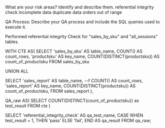 What are your risk areas? Identify and describe them.
referential integrity check
incomplete data
duplicate data
orders out of range



QA Process:
Describe your QA process and include the SQL queries used to execute it.

Performed referential integrity Check for "sales_by_sku" and "all_sessions" tables.

WITH CTE AS( SELECT 'sales_by_sku' AS table_name, COUNT() AS count_rows, 'productsku' AS key_name, COUNT(DISTINCT(productsku)) AS count_of_productsku FROM sales_by_sku

UNION ALL

SELECT 'sales_report' AS table_name,
--f COUNT() AS count_rows,
'sales_report' AS key_name, 
COUNT(DISTINCT(productsku)) AS count_of_productsku,
FROM sales_report ),

QA_raw AS( SELECT COUNT(DISTINCT(count_of_productsku)) as test_result FROM cte )

SELECT 'referential_integrity_check' AS qa_test_name,
CASE WHEN test_result = 1, 
THEN 'pass' ELSE 'fail', 
END AS qa_result FROM qa_raw;
